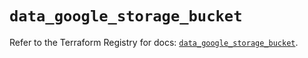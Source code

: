 # `data_google_storage_bucket`

Refer to the Terraform Registry for docs: [`data_google_storage_bucket`](https://registry.terraform.io/providers/hashicorp/google/5.39.1/docs/data-sources/storage_bucket).
